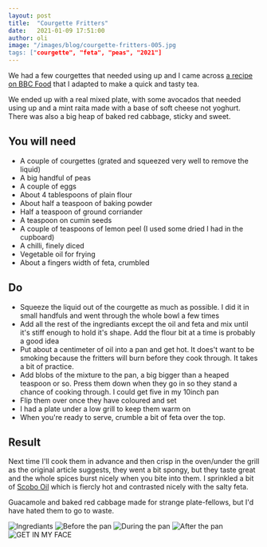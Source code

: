 ```yaml
---
layout: post
title:  "Courgette Fritters"
date:   2021-01-09 17:51:00
author: oli
image: "/images/blog/courgette-fritters-005.jpg
tags: ["courgette", "feta", "peas", "2021"]
---
```


We had a few courgettes that needed using up and I came across [a recipe on BBC Food](https://www.bbcgoodfood.com/recipes/spiced-pea-courgette-fritters-minty-yogurt-dip) that I adapted to make a quick and tasty tea.

We ended up with a real mixed plate, with some avocados that needed using up and a mint raita made with a base of soft cheese not yoghurt.  There was also a big heap of baked red cabbage, sticky and sweet.


## You will need

* A couple of courgettes (grated and squeezed very well to remove the liquid)
* A big handful of peas
* A couple of eggs
* About 4 tablespoons of plain flour
* About half a teaspoon of baking powder
* Half a teaspoon of ground corriander
* A teaspoon on cumin seeds
* A couple of teaspoons of lemon peel (I used some dried I had in the cupboard)
* A chilli, finely diced
* Vegetable oil for frying
* About a fingers width of feta, crumbled


## Do

* Squeeze the liquid out of the courgette as much as possible.  I did it in small handfuls and went through the whole bowl a few times
* Add all the rest of the ingrediants except the oil and feta and mix until it's stiff enough to hold it's shape.  Add the flour bit at a time is probably a good idea
* Put about a centimeter of oil into a pan and get hot.  It does't want to be smoking because the fritters will burn before they cook through.  It takes a bit of practice.
* Add blobs of the mixture to the pan, a big bigger than a heaped teaspoon or so.  Press them down when they go in so they stand a chance of cooking through.  I could get five in my 10inch pan
* Flip them over once they have coloured and set
* I had a plate under a low grill to keep them warm on
* When you're ready to serve, crumble a bit of feta over the top.

## Result

Next time I'll cook them in advance and then crisp in the oven/under the grill as the original article suggests, they went a bit spongy, but they taste great and the whole spices burst nicely when you bite into them.  I sprinkled a bit of [Scobo Oil](https://pippyeats.com/products/scobo-scotch-bonnet-chilli-oil) which is fiercly hot and contrasted nicely with the salty feta.

Guacamole and baked red cabbage made for strange plate-fellows, but I'd have hated them to go to waste.  

![Ingrediants](/images/blog/courgette-fritters-001.jpg)
![Before the pan](/images/blog/courgette-fritters-002.jpg)
![During the pan](/images/blog/courgette-fritters-003.jpg)
![After the pan](/images/blog/courgette-fritters-004.jpg)
![GET IN MY FACE](/images/blog/courgette-fritters-005.jpg)
